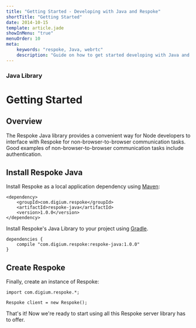```yaml
---
title: "Getting Started - Developing with Java and Respoke"
shortTitle: "Getting Started"
date: 2014-10-15
template: article.jade
showInMenu: "true"
menuOrder: 10
meta:
    keywords: "respoke, Java, webrtc"
    description: "Guide on how to get started developing with Java and Respoke."
---
```


### Java Library
# Getting Started

## Overview

The Respoke Java library provides a convenient way for Node developers to interface with Respoke for non-browser-to-browser communication tasks. Good examples of non-browser-to-browser communication tasks include authentication.

## Install Respoke Java

Install Respoke as a local application dependency using [Maven](http://search.maven.org/#search%7Cga%7C1%7Crespoke):

    <dependency>
        <groupId>com.digium.respoke</groupId>
        <artifactId>respoke-java</artifactId>
        <version>1.0.0</version>
    </dependency>
    
Install Respoke's Java Library to your project using [Gradle](https://gradle.org/).

    dependencies {	
    	compile "com.digium.respoke:respoke-java:1.0.0"
    }
    
## Create Respoke

Finally, create an instance of Respoke:

    import com.digium.respoke.*;

    Respoke client = new Respoke();

That's it! Now we're ready to start using all this Respoke server library has to offer.
    